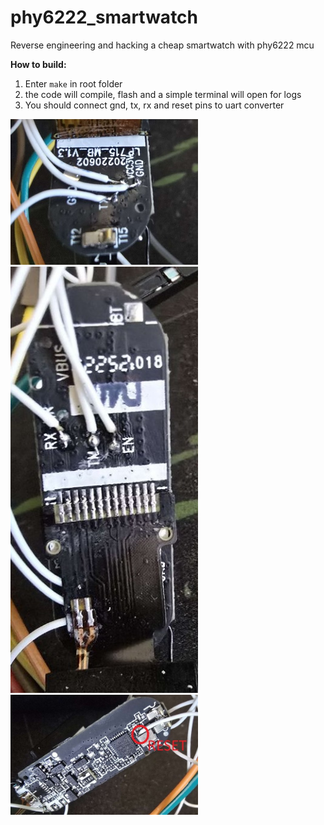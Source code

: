 # phy6222_smartwatch
 Reverse engineering and hacking a cheap smartwatch with phy6222 mcu

<b>How to build:</b>
 1. Enter ```make``` in root folder
 2.  the code will compile, flash and a simple terminal will open for logs
 3. You should connect gnd, tx, rx and reset pins to uart converter

<img src="screenshots/ss_1.jpg" alt="TX & GND PIN" width="300"/>
<img src="screenshots/ss_2.jpg" alt="RX PIN" width="300"/>
<img src="screenshots/ss_3.jpg" alt="RESET PIN" width="300"/>